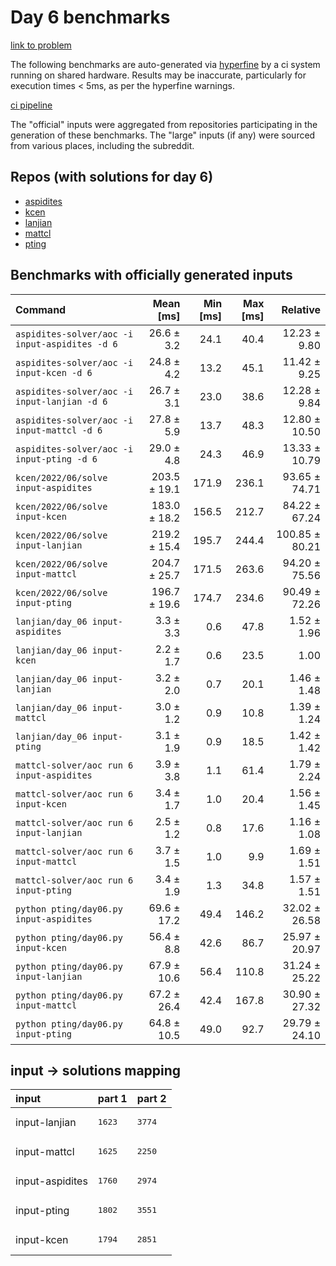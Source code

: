 # Day 6 benchmarks

[link to problem](http://adventofcode.com/2022/day/6)

The following benchmarks are auto-generated via [hyperfine](https://github.com/sharkdp/hyperfine) by a ci system running on shared hardware. Results may be inaccurate, particularly for execution times < 5ms, as per the hyperfine warnings.

[ci pipeline](http://ci.papercode.net:8080/teams/aoc2022/pipelines/aoc-compare-2022)

The "official" inputs were aggregated from repositories participating in the generation of these benchmarks. The "large" inputs (if any) were sourced from various places, including the subreddit.

## Repos (with solutions for day 6)


- [aspidites](https://github.com/aspidites/aoc2022)
- [kcen](https://github.com/kcen/AdventOfCode)
- [lanjian](https://github.com/LanJian/aoc-2022)
- [mattcl](https://github.com/mattcl/aoc2022)
- [pting](https://github.com/pting/aoc2022)

## Benchmarks with officially generated inputs
| Command | Mean [ms] | Min [ms] | Max [ms] | Relative |
|:---|---:|---:|---:|---:|
| `aspidites-solver/aoc -i input-aspidites -d 6` | 26.6 ± 3.2 | 24.1 | 40.4 | 12.23 ± 9.80 |
| `aspidites-solver/aoc -i input-kcen -d 6` | 24.8 ± 4.2 | 13.2 | 45.1 | 11.42 ± 9.25 |
| `aspidites-solver/aoc -i input-lanjian -d 6` | 26.7 ± 3.1 | 23.0 | 38.6 | 12.28 ± 9.84 |
| `aspidites-solver/aoc -i input-mattcl -d 6` | 27.8 ± 5.9 | 13.7 | 48.3 | 12.80 ± 10.50 |
| `aspidites-solver/aoc -i input-pting -d 6` | 29.0 ± 4.8 | 24.3 | 46.9 | 13.33 ± 10.79 |
| `kcen/2022/06/solve input-aspidites` | 203.5 ± 19.1 | 171.9 | 236.1 | 93.65 ± 74.71 |
| `kcen/2022/06/solve input-kcen` | 183.0 ± 18.2 | 156.5 | 212.7 | 84.22 ± 67.24 |
| `kcen/2022/06/solve input-lanjian` | 219.2 ± 15.4 | 195.7 | 244.4 | 100.85 ± 80.21 |
| `kcen/2022/06/solve input-mattcl` | 204.7 ± 25.7 | 171.5 | 263.6 | 94.20 ± 75.56 |
| `kcen/2022/06/solve input-pting` | 196.7 ± 19.6 | 174.7 | 234.6 | 90.49 ± 72.26 |
| `lanjian/day_06 input-aspidites` | 3.3 ± 3.3 | 0.6 | 47.8 | 1.52 ± 1.96 |
| `lanjian/day_06 input-kcen` | 2.2 ± 1.7 | 0.6 | 23.5 | 1.00 |
| `lanjian/day_06 input-lanjian` | 3.2 ± 2.0 | 0.7 | 20.1 | 1.46 ± 1.48 |
| `lanjian/day_06 input-mattcl` | 3.0 ± 1.2 | 0.9 | 10.8 | 1.39 ± 1.24 |
| `lanjian/day_06 input-pting` | 3.1 ± 1.9 | 0.9 | 18.5 | 1.42 ± 1.42 |
| `mattcl-solver/aoc run 6 input-aspidites` | 3.9 ± 3.8 | 1.1 | 61.4 | 1.79 ± 2.24 |
| `mattcl-solver/aoc run 6 input-kcen` | 3.4 ± 1.7 | 1.0 | 20.4 | 1.56 ± 1.45 |
| `mattcl-solver/aoc run 6 input-lanjian` | 2.5 ± 1.2 | 0.8 | 17.6 | 1.16 ± 1.08 |
| `mattcl-solver/aoc run 6 input-mattcl` | 3.7 ± 1.5 | 1.0 | 9.9 | 1.69 ± 1.51 |
| `mattcl-solver/aoc run 6 input-pting` | 3.4 ± 1.9 | 1.3 | 34.8 | 1.57 ± 1.51 |
| `python pting/day06.py input-aspidites` | 69.6 ± 17.2 | 49.4 | 146.2 | 32.02 ± 26.58 |
| `python pting/day06.py input-kcen` | 56.4 ± 8.8 | 42.6 | 86.7 | 25.97 ± 20.97 |
| `python pting/day06.py input-lanjian` | 67.9 ± 10.6 | 56.4 | 110.8 | 31.24 ± 25.22 |
| `python pting/day06.py input-mattcl` | 67.2 ± 26.4 | 42.4 | 167.8 | 30.90 ± 27.32 |
| `python pting/day06.py input-pting` | 64.8 ± 10.5 | 49.0 | 92.7 | 29.79 ± 24.10 |

## input -> solutions mapping
|input|part 1|part 2|
|:---|:---|:---|
|input-lanjian|<pre>1623</pre>|<pre>3774</pre>|
|input-mattcl|<pre>1625</pre>|<pre>2250</pre>|
|input-aspidites|<pre>1760</pre>|<pre>2974</pre>|
|input-pting|<pre>1802</pre>|<pre>3551</pre>|
|input-kcen|<pre>1794</pre>|<pre>2851</pre>|
